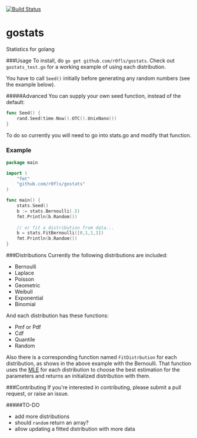 [![Build Status](https://travis-ci.org/r0fls/gostats.png)](https://travis-ci.org/r0fls/gostats)
# gostats
Statistics for golang

###Usage
To install, do `go get github.com/r0fls/gostats`. Check out `gostats_test.go` for a working example of using each distribution.

You have to call `Seed()` initially before generating any random numbers (see
the example below).

#####Advanced
You can supply your own seed function, instead of the default:
```go
func Seed() {
    rand.Seed(time.Now().UTC().UnixNano())
}
```
To do so currently you will need to go into stats.go and modify that function.

### Example
```go
package main

import (
    "fmt"
    "github.com/r0fls/gostats"
)

func main() {
    stats.Seed()
    b := stats.Bernoulli(.5)
    fmt.Println(b.Random())
    
    // or fit a distribution from data...
    b = stats.FitBernoulli([0,1,1,1])
    fmt.Println(b.Random())
}
```
###Distributions
Currently the following distributions are included: 
- Bernoulli 
- Laplace 
- Poisson
- Geometric
- Weibull
- Exponential
- Binomial

And each distribution has these functions:
- Pmf or Pdf
- Cdf
- Quantile
- Random

Also there is a corresponding function named `FitDistrbution` for each distribution, as shows in the above example with the Bernoulli. That function uses the [MLE](https://en.wikipedia.org/wiki/Maximum_likelihood) for each distribution to choose the best estimation for the parameters and returns an initialized distribution with them.

###Contributing
If you're interested in contributing, please submit a pull request, or raise an issue.

#####TO-DO
- add more distributions
- should `random` return an array?
- allow updating a fitted distribution with more data

